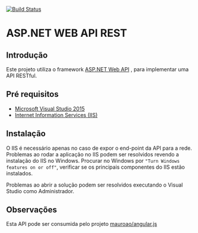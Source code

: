 [![Build Status](https://mauroao.visualstudio.com/_apis/public/build/definitions/4c856b74-0b28-4b77-8850-47d39faf8de3/2/badge)](https://mauroao.visualstudio.com/asp-net-web-api/_build)

# ASP.NET WEB API REST  

## Introdução

Este projeto utiliza o framework [ASP.NET Web API](https://www.asp.net/web-api) , para implementar  uma API RESTful.

## Pré requisitos

* [Microsoft Visual Studio 2015](https://www.visualstudio.com/)
* [Internet Information Services (IIS)](https://msdn.microsoft.com/pt-br/library/ms181052(v=vs.80).aspx)

## Instalação

O IIS é necessário apenas no caso de expor o end-point da API para a rede. Problemas ao rodar a aplicação no IIS podem ser resolvidos revendo a instalação do IIS no Windows. Procurar no Windows por ``"Turn Windows features on or off"``, verificar se os principais componentes do IIS estão instalados. 

Problemas ao abrir a solução podem ser resolvidos executando o Visual Studio como Administrador.

## Observações

Esta API pode ser consumida pelo projeto [mauroao/angular.js](https://github.com/mauroao/angular.js)

